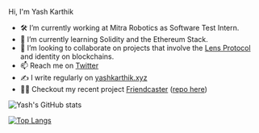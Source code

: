 Hi, I'm Yash Karthik
- 🛠 I’m currently working at Mitra Robotics as Software Test Intern.
- 🌱 I’m currently learning Solidity and the Ethereum Stack.
- 👯 I’m looking to collaborate on projects that involve the [Lens Protocol](https://lens.xyz/) and identity on blockchains.
- 📫 Reach me on [Twitter](https://twitter.com/_yashKarthik)
- ✍️ I write regularly on [yashkarthik.xyz](https://www.yashkarthik.xyz)
- 🧑‍💻 Checkout my recent project [Friendcaster](https://friend-caster.herokuapp.com/) ([repo here](https://github.com/yashkarthik/friendcaster))


![Yash's GitHub stats](https://github-readme-stats.vercel.app/api?username=yashkarthik&show_icons=true&theme=tokyonight)

[![Top Langs](https://github-readme-stats.vercel.app/api/top-langs/?username=yashkarthik&langs_count=8&hide=jupyter%20notebook,html&theme=tokyonight)](https://github.com/yashkarthik/github-readme-stats)
